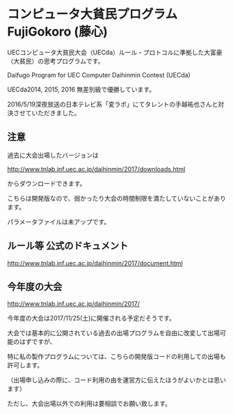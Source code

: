 # コンピュータ大貧民プログラム FujiGokoro (藤心)

UECコンピュータ大貧民大会（UECda）ルール・プロトコルに準拠した大富豪（大貧民）の思考プログラムです。

Daifugo Program for UEC Computer Daihinmin Contest (UECda) 

UECda2014, 2015, 2016 無差別級で優勝しています。

2016/5/19深夜放送の日本テレビ系「変ラボ」にてタレントの手越祐也さんと対決させていただきました。

## 注意
過去に大会出場したバージョンは

http://www.tnlab.inf.uec.ac.jp/daihinmin/2017/downloads.html

からダウンロードできます。

こちらは開発版なので、弱かったり大会の時間制限を満たしていないことがあります。

パラメータファイルは未アップです。

## ルール等 公式のドキュメント

http://www.tnlab.inf.uec.ac.jp/daihinmin/2017/document.html

## 今年度の大会

http://www.tnlab.inf.uec.ac.jp/daihinmin/2017/

今年度の大会は2017/11/25(土)に開催される予定だそうです。

大会では基本的に公開されている過去の出場プログラムを自由に改変して出場可能のはずですが、

特に私の製作プログラムについては、こちらの開発版コードの利用しての出場も許可します。

（出場申し込みの際に、コード利用の由を運営方に伝えたほうがよいかとは思います）

ただし、大会出場以外での利用は要相談でお願い致します。
